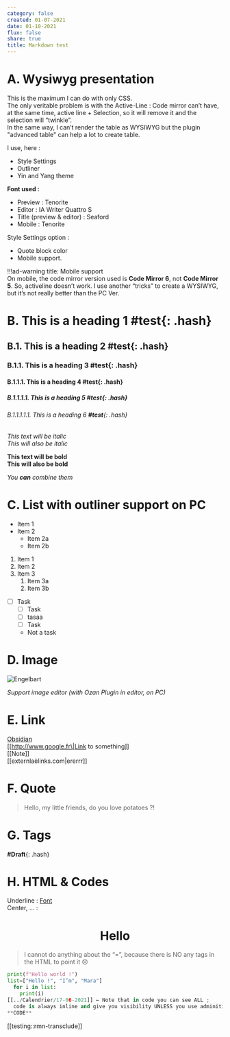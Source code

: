 ```yaml
---
category: false
created: 01-07-2021
date: 01-10-2021
flux: false
share: true
title: Markdown test
---
```


# A. Wysiwyg presentation  
This is the maximum I can do with only CSS.   
The only veritable problem is with the Active-Line : Code mirror can’t have, at the same time, active line + Selection, so it will remove it and the selection will “twinkle”.   
In the same way, I can’t render the table as WYSIWYG but the plugin "advanced table" can help a lot to create table.  
  
I use, here :  
- Style Settings  
- Outliner   
- Yin and Yang theme   
  
  
**Font used :**  
- Preview : Tenorite  
- Editor : IA Writer Quattro S  
- Title (preview & editor) : Seaford  
- Mobile : Tenorite  
  
Style Settings option :   
- Quote block color  
- Mobile support.   
  
!!!ad-warning
title: Mobile support  
On mobile, the code mirror version used is **Code Mirror 6**, not **Code Mirror 5**. So, activeline doesn’t work. I use another “tricks” to create a WYSIWYG, but it’s not really better than the PC Ver.   
    
# B. This is a heading 1 **#test**{: .hash}  
## B.1. This is a heading 2 **#test**{: .hash}   
### B.1.1. This is a heading 3 **#test**{: .hash}  
#### B.1.1.1. This is a heading 4 **#test**{: .hash}  
##### B.1.1.1.1. This is a heading 5 **#test**{: .hash}   
###### B.1.1.1.1.1. This is a heading 6 **#test**{: .hash}  
  
*This text will be italic*  
_This will also be italic_  
  
**This text will be bold**  
__This will also be bold__  
  
_You **can** combine them_  
  
# C. List with outliner support on PC  
- Item 1  
- Item 2  
  - Item 2a  
  - Item 2b  
1. Item 1  
2. Item 2  
3. Item 3  
   1. Item 3a  
   2. Item 3b  
  
- [ ] Task  
  - [ ] Task  
  - [ ] tasaa  
  - [ ] Task  
  - Not a task  
  
  
# D. Image   
![Engelbart](https://history-computer.com/ModernComputer/Basis/images/Engelbart.jpg)  
  
*Support image editor (with Ozan Plugin in editor, on PC)*  
  
# E. Link  
[Obsidian](https://obsidian.md)  
  [[http://www.google.fr\|Link to something]]   
  [[Note]]  
  [[externlaèlinks.com\|ererrr]]  
    
# F. Quote  
> Hello, my little friends, do you love potatoes ?!  
  
# G. Tags  
  
**#Draft**{: .hash}   
  
# H. HTML & Codes  
  
Underline : <u>Font</u>  
Center, … :   
<h1 align="center"> Hello </h1>  
  
> I cannot do anything about the “=”, because there is NO any tags in the HTML to point it 😞  
  
```python  
print(f"Hello world !")  
list=["Hello !", "I’m", "Mara"]  
  for i in list:  
	print(i)  
[[../Calendrier/17-06-2021]] ← Note that in code you can see ALL ;   
  code is always inline and give you visibility UNLESS you use adminition plugin with option :)  
**CODE**  
```  
[[testing::rmn-transclude]]